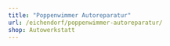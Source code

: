 ```yaml
---
title: "Poppenwimmer Autoreparatur"
url: /eichendorf/poppenwimmer-autoreparatur/
shop: Autowerkstatt
---
```

